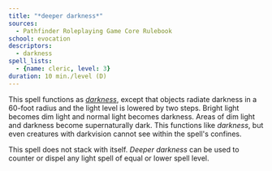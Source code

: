 ```yaml
---
title: "*deeper darkness*"
sources:
  - Pathfinder Roleplaying Game Core Rulebook
school: evocation
descriptors:
  - darkness
spell_lists:
  - {name: cleric, level: 3}
duration: 10 min./level (D)
---
```


This spell functions as [*darkness*](/spells/darkness/), except that objects radiate darkness in a 60-foot radius and the light level is lowered by two steps. Bright light becomes dim light and normal light becomes darkness. Areas of dim light and darkness become supernaturally dark. This functions like *darkness*, but even creatures with darkvision cannot see within the spell's confines.

This spell does not stack with itself. *Deeper darkness* can be used to counter or dispel any light spell of equal or lower spell level.

